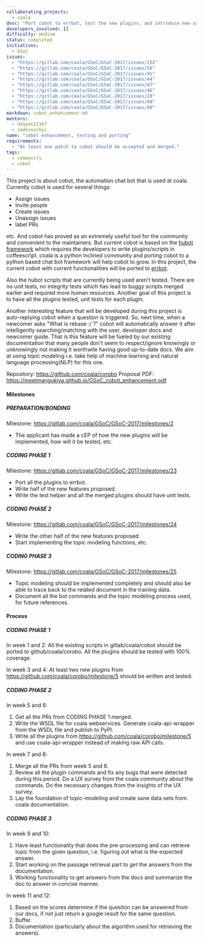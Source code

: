 ```yaml
---
collaborating_projects:
  - coala
desc: "Port cobot to errbot, test the new plugins, and introduce new useful features"
developers_involved: []
difficulty: medium
status: completed
initiatives:
  - GSoC
issues:
  - "https://gitlab.com/coala/GSoC/GSoC-2017/issues/152"
  - "https://gitlab.com/coala/GSoC/GSoC-2017/issues/50"
  - "https://gitlab.com/coala/GSoC/GSoC-2017/issues/45"
  - "https://gitlab.com/coala/GSoC/GSoC-2017/issues/44"
  - "https://gitlab.com/coala/GSoC/GSoC-2017/issues/47"
  - "https://gitlab.com/coala/GSoC/GSoC-2017/issues/46"
  - "https://gitlab.com/coala/GSoC/GSoC-2017/issues/20"
  - "https://gitlab.com/coala/GSoC/GSoC-2017/issues/49"
  - "https://gitlab.com/coala/GSoC/GSoC-2017/issues/48"
markdown: cobot_enhancement.md
mentors:
  - Udayan12167
  - sadovnychyi
name: "cobot enhancement, testing and porting"
requirements:
  - "At least one patch to cobot should be accepted and merged."
tags:
  - community
  - cobot
---
```

This project is about cobot, the automation chat bot that is used at coala.
Currently cobot is used for several things:

- Assign issues
- Invite people
- Create issues
- Unassign issues
- label PRs

etc. And cobot has proved as an extremely useful tool for the community and
convenient to the maintainers. But current cobot is based on the [hubot
framework](https://hubot.github.com) which requires the developers to write
plugins/scripts in coffeescript. coala is a python inclined community and
porting cobot to a python based chat bot framework will help cobot to grow. In
this project, the current cobot with current functionalities will be ported to
[errbot](http://errbot.io).

Also the hubot scripts that are currently being used aren't tested. There are no
unit tests, no integrity tests which has lead to buggy scripts merged earlier
and required more human resources. Another goal of this project is to have all
the plugins tested, unit tests for each plugin.

Another interesting feature that will be developed during this project is
auto-replying cobot when a question is triggered. So, next time, when a newcomer
asks "What is rebase :/ ?" cobot will automatically answer it after
intelligently searching/matching with the user, developer docs and newcomer
guide. That is this feature will be fueled by our existing documentation that
many people don't seem to respect/ignore knowingly or unknowingly not making it
worthwile having good up-to-date docs. We aim at using topic modeling i.e. take
help of machine learning and natural language processing(NLP) for this one.

Repository: https://github.com/coala/corobo
Proposal PDF: https://meetmangukiya.github.io/GSoC_cobot_enhancement.pdf

#### Milestones

##### PREPARATION/BONDING

Milestone: https://gitlab.com/coala/GSoC/GSoC-2017/milestones/2

* The applicant has made a cEP of how the new plugins will be implemented, how
  will it be tested, etc.


##### CODING PHASE 1

Milestone: https://gitlab.com/coala/GSoC/GSoC-2017/milestones/23

* Port all the plugins to errbot.
* Write half of the new features proposed.
* Write the test helper and all the merged plugins should have unit tests.

##### CODING PHASE 2

Milestone: https://gitlab.com/coala/GSoC/GSoC-2017/milestones/24

* Write the other half of the new features proposed.
* Start implementing the topic modeling functions, etc.

##### CODING PHASE 3

Milestone: https://gitlab.com/coala/GSoC/GSoC-2017/milestones/25

* Topic modeling should be implemented completely and should also be able to
  trace back to the related document in the training data.
* Document all the bot commands and the topic modeling process used, for future
  references.

#### Process

##### CODING PHASE 1

In week 1 and 2: All the existing scripts in gitlab/coala/cobot should be
ported to github/coala/corobo. All the plugins should be tested with 100%
coverage.

In week 3 and 4: At least two new plugins from
https://github.com/coala/corobo/milestone/5 should be written and tested.

##### CODING PHASE 2

In week 5 and 6:

1. Get all the PRs from CODING PHASE 1 merged.
2. Write the WSDL file for coala webservices. Generate coala-api-wrapper from
   the WSDL file and publish to PyPI.
3. Write all the plugins from https://github.com/coala/corobo/milestone/5 and
   use coala-api-wrapper instead of making raw API calls.

In week 7 and 8:

1. Merge all the PRs from week 5 and 6.
2. Review all the plugin commands and fix any bugs that were detected during
   this period. Do a UX survey from the coala community about the commands.
   Do the necessary changes from the insights of the UX survey.
3. Lay the foundation of topic-modeling and create sane data sets from coala
   documentation.

##### CODING PHASE 3

In week 9 and 10:

1. Have least functionality that does the pre-processing and can retrieve topic
   from the given question, i.e. figuring out what is the expected answer.
2. Start working on the passage retrieval part to _get_ the answers from the
   documentation.
3. Working functionality to get answers from the docs and summarize the doc to
   answer in concise manner.

In week 11 and 12:

1. Based on the scores determine if the question can be answered from our docs,
   if not just return a google result for the same question.
2. Buffer.
3. Documentation (particularly about the algorithm used for retrieving the
   answers).
